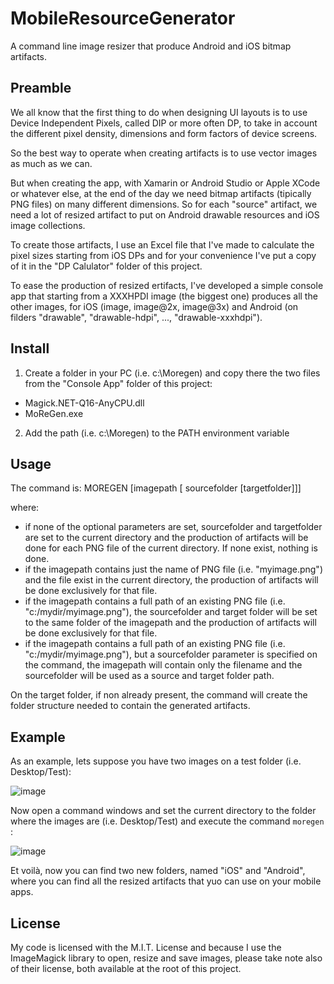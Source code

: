 # MobileResourceGenerator
A command line image resizer that produce Android and iOS bitmap artifacts.

## Preamble

We all know that the first thing to do when designing UI layouts is to use Device Independent Pixels, called DIP or more often DP, to take in account the different pixel density, dimensions and form factors of device screens.

So the best way to operate when creating artifacts is to use vector images as much as we can.

But when creating the app, with Xamarin or Android Studio or Apple XCode or whatever else, at the end of the day we need bitmap artifacts (tipically PNG files) on many different dimensions. So for each "source" artifact, we need a lot of resized artifact to put on Android drawable resources and iOS image collections.

To create those artifacts, I use an Excel file that I've made to calculate the pixel sizes starting from iOS DPs and for your convenience I've put a copy of it in the "DP Calulator" folder of this project.

To ease the production of resized ertifacts, I've developed a simple console app that starting from a XXXHPDI image (the biggest one) produces all the other images, for iOS (image, image@2x, image@3x) and Android (on filders "drawable", "drawable-hdpi", ..., "drawable-xxxhdpi").

## Install
1. Create a folder in your PC (i.e. c:\Moregen) and copy there the two files from the "Console App" folder of this project:
- Magick.NET-Q16-AnyCPU.dll
- MoReGen.exe
2. Add the path (i.e. c:\Moregen) to the PATH environment variable

## Usage
The command is:
MOREGEN \[imagepath \[ sourcefolder \[targetfolder]]]

where:
- if none of the optional parameters are set, sourcefolder and targetfolder are set to the current directory and the production of artifacts will be done for each PNG file of the current directory. If none exist, nothing is done.
- if the imagepath contains just the name of PNG file (i.e. "myimage.png") and the file exist in the current directory, the production of artifacts will be done exclusively for that file.
- if the imagepath contains a full path of an existing  PNG file (i.e. "c:/mydir/myimage.png"), the sourcefolder and target folder will be set to the same folder of the imagepath and the production of artifacts will be done exclusively for that file.
- if the imagepath contains a full path of an existing  PNG file (i.e. "c:/mydir/myimage.png"), but a sourcefolder parameter is specified on the command, the imagepath will contain only the filename and the sourcefolder will be used as a source and target folder path.

On the target folder, if non already present, the command will create the folder structure needed to contain the generated artifacts.

## Example
As an example, lets suppose you have two images on a test folder (i.e. Desktop/Test):

![image](https://user-images.githubusercontent.com/139274/39706997-64c957da-5213-11e8-90ad-321610ce9a03.png)

Now open a command windows and set the current directory to the folder where the images are (i.e. Desktop/Test) and execute the command  `moregen `:

![image](https://user-images.githubusercontent.com/139274/39707445-c01c5e24-5214-11e8-9c46-b089f4aad2dc.png)

Et voilà, now you can find two new folders, named "iOS" and "Android", where you can find all the resized artifacts that yuo can use on your mobile apps.

## License
My code is licensed with the M.I.T. License and because I use the ImageMagick library to open, resize and save images, please take note also of their license, both available at the root of this project.
